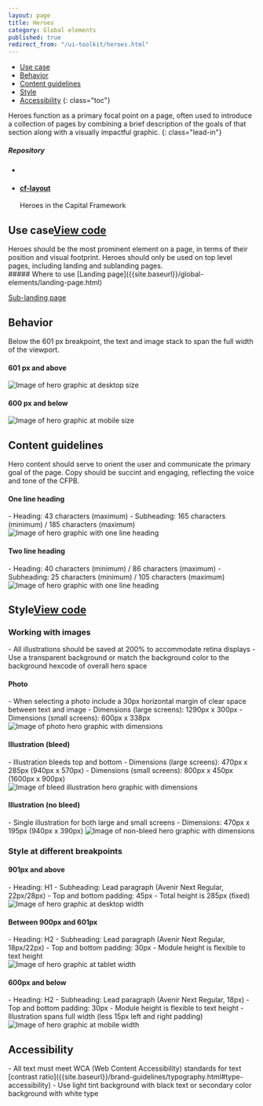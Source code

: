 ```yaml
---
layout: page
title: Heroes
category: Global elements
published: true
redirect_from: "/ui-toolkit/heroes.html"
---
```


- [Use case](#use-case)
- [Behavior](#behavior)
- [Content guidelines](#content-guidelines)
- [Style](#style)
- [Accessibility](#Accessibility)
 {: class="toc"}

<div class="content-50 content-first">
Heroes function as a primary focal point on a page, often used to introduce a collection of pages by combining a brief description of the goals of that section along with a visually impactful graphic. 
{: class="lead-in"}

</div>

<div class="content-50 content-last">
  <h5 class="repo-list-header">Repository</h5>
  <ul class="repo-list">
    <li>
      <span class="cf-icon cf-icon-github"></span>
    </li>
    <li>
      <a href="https://github.com/cfpb/cf-layout"><h4>cf-layout</h4></a>
      <p>Heroes in the Capital Framework</p>
    </li>
  </ul>
</div> 


<h2 id="use-case">Use case<span class="cf-code-link"><a href="https://github.com/cfpb/capital-framework/blob/master/src/cf-layout/src/cf-layout.less#L618-L620">View code <span class="cf-icon cf-icon-external-link"></span></a></span></h2>


<div class="content-67 content-first">
Heroes should be the most prominent element on a page, in terms of their position and visual footprint. Heroes should only be used on top level pages, including landing and sublanding pages.
</div>

<div class="content-33 content-last">
##### Where to use
[Landing page]({{site.baseurl}}/global-elements/landing-page.html)

[Sub-landing page]({{site.baseurl}}/global-elements/sublanding-page.html)

</div>

<h2 id="behavior">Behavior<span class="cf-code-link"></h2>

Below the 601 px breakpoint, the text and image stack to span the full width of the viewport.

<div class="content-75 content-first"> 
<h4>601 px and above</h4> 
<img alt="Image of hero graphic at desktop size" src="../static/img/hero/hero_behavior_desktop.png"/>
</div>

<div class="content-25 content-last"> 
<h4>600 px and below</h4>
<img alt="Image of hero graphic at mobile size" src="../static/img/hero/hero_behavior_mobile.png"/>
</div>

<h2>Content guidelines</h2>
Hero content should serve to orient the user and communicate the primary goal of the page. Copy should be succint and engaging, reflecting the voice and tone of the CFPB. 

<div class="content-50 content-first"> 
  <h4>One line heading</h4> 
- Heading: 43 characters (maximum)
- Subheading: 165 characters (minimum) / 185 characters (maximum)
</div>

<div class="content-50 content-last">
  <img alt="Image of hero graphic with one line heading" src="../static/img/hero/hero_content_one_line_heading.png"/>
</div>

<div class="content-50 content-first"> 
  <h4>Two line heading</h4>
- Heading: 40 characters (minimum) / 86 characters (maximum)
- Subheading: 25 characters (minimum) / 105 characters (maximum)
</div>

<div class="content-50 content-last">
  <img alt="Image of hero graphic with one line heading" src="../static/img/hero/hero_content_two_line_heading.png"/>
</div>

<h2 id="style">Style<span class="cf-code-link"><a href="https://github.com/cfpb/capital-framework/blob/master/src/cf-layout/src/cf-layout.less#L618-L620">View code <span class="cf-icon cf-icon-external-link"></span></a></span></h2>

<h3>Working with images</h3>
- All illustrations should be saved at 200% to accommodate retina displays
- Use a transparent background or match the background color to the background hexcode of overall hero space

<h4>Photo</h4>
- When selecting a photo include a 30px horizontal margin of clear space between text and image
- Dimensions (large screens): 1290px x 300px
- Dimensions (small screens): 600px x 338px

<img alt="Image of photo hero graphic with dimensions" src="../static/img/hero/hero_style_size_photo.png"/> 

<h4>Illustration (bleed)</h4>
- Illustration bleeds top and bottom
- Dimensions (large screens): 470px x 285px (940px x 570px)
- Dimensions (small screens): 800px x 450px (1600px x 900px)

<img alt="Image of bleed illustration hero graphic with dimensions" src="../static/img/hero/hero_style_size_bleed.png"/> 

<h4>Illustration (no bleed)</h4>
- Single illustration for both large and small screens
- Dimensions: 470px x 195px (940px x 390px)

<img alt="Image of non-bleed hero graphic with dimensions" src="../static/img/hero/hero_style_size_non_bleed.png"/>

<h3>Style at different breakpoints</h3>

<h4>901px and above</h4> 
- Heading: H1
- Subheading: Lead paragraph (Avenir Next Regular, 22px/28px)
- Top and bottom padding: 45px
- Total height is 285px (fixed)

<div class="content-75 content-first"> 
<img alt="Image of hero graphic at desktop width" src="../static/img/hero/hero_style_desktop.png"/>
</div>

<h4>Between 900px and 601px</h4>
- Heading: H2
- Subheading: Lead paragraph (Avenir Next Regular, 18px/22px)
- Top and bottom padding: 30px
- Module height is flexible to text height

<div class="content-50 content-first"> 
<img alt="Image of hero graphic at tablet width" src="../static/img/hero/hero_style_tablet.png"/>
</div>

<h4>600px and below</h4>
- Heading: H2
- Subheading: Lead paragraph (Avenir Next Regular, 18px)
- Top and bottom padding: 30px
- Module height is flexible to text height
- Illustration spans full width (less 15px left and right padding)

<div class="content-25 content-first"> 
<img alt="Image of hero graphic at mobile width" src="../static/img/hero/hero_style_mobile.png"/>
</div>


<h2>Accessibility</h2>
- All text must meet WCA (Web Content Accessibility) standards for text [contrast ratio]({{site.baseurl}}/brand-guidelines/typography.html#type-accessibility)
- Use light tint background with black text or secondary color background with white type









